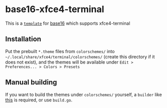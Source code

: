# base16-xfce4-terminal

This is a [``template``](https://github.com/chriskempson/base16-templates-source) for [base16](https://github.com/chriskempson/base16) which supports xfce4-terminal

## Installation

Put the prebuilt ``*.theme`` files from ``colorschemes/`` into ``~/.local/share/xfce4/terminal/colorschemes/`` (create this directory if it does not exist), and the themes will be available under ``Edit > Preferences... > Colors > Presets``

## Manual building

If you want to build the themes under ``colorschemes/`` yourself,
a ``builder`` like [this](https://github.com/chriskempson/base16-builder-php) is required,
or use ``build.go``.
